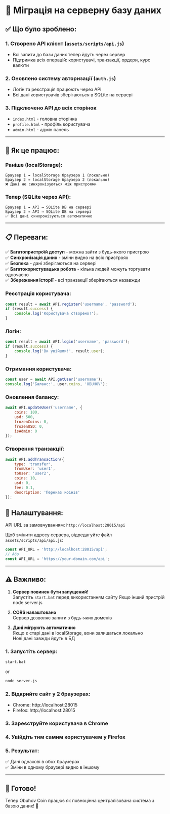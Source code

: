 # 🔄 Міграція на серверну базу даних

## ✅ Що було зроблено:

### 1. **Створено API клієнт** (`assets/scripts/api.js`)
- Всі запити до бази даних тепер йдуть через сервер
- Підтримка всіх операцій: користувачі, транзакції, ордери, курс валюти

### 2. **Оновлено систему авторизації** (`auth.js`)
- Логін та реєстрація працюють через API
- Всі дані користувачів зберігаються в SQLite на сервері

### 3. **Підключено API до всіх сторінок**
- `index.html` - головна сторінка
- `profile.html` - профіль користувача
- `admin.html` - адмін панель

---

## 🚀 Як це працює:

### Раніше (localStorage):
```
Браузер 1 → localStorage браузера 1 (локально)
Браузер 2 → localStorage браузера 2 (локально)
❌ Дані не синхронізуються між пристроями
```

### Тепер (SQLite через API):
```
Браузер 1 → API → SQLite DB на сервері
Браузер 2 → API → SQLite DB на сервері
✅ Всі дані синхронізуються автоматично
```

---

## 📋 Переваги:

✅ **Багатопристроїй доступ** - можна зайти з будь-якого пристрою  
✅ **Синхронізація даних** - зміни видно на всіх пристроях  
✅ **Безпека** - дані зберігаються на сервері  
✅ **Багатокористувацька робота** - кілька людей можуть торгувати одночасно  
✅ **Збереження історії** - всі транзакції зберігаються назавжди  

### Реєстрація користувача:
```javascript
const result = await API.register('username', 'password');
if (result.success) {
    console.log('Користувача створено!');
}
```

### Логін:
```javascript
const result = await API.login('username', 'password');
if (result.success) {
    console.log('Ви увійшли!', result.user);
}
```

### Отримання користувача:
```javascript
const user = await API.getUser('username');
console.log('Баланс:', user.coins, 'OBUHOV');
```

### Оновлення балансу:
```javascript
await API.updateUser('username', {
    coins: 100,
    usd: 500,
    frozenCoins: 0,
    frozenUSD: 0,
    isAdmin: 0
});
```

### Створення транзакції:
```javascript
await API.addTransaction({
    type: 'transfer',
    fromUser: 'user1',
    toUser: 'user2',
    coins: 10,
    usd: 0,
    fee: 0.1,
    description: 'Переказ коінів'
});
```


## 🔧 Налаштування:

API URL за замовчуванням: `http://localhost:28015/api`

Щоб змінити адресу сервера, відредагуйте файл `assets/scripts/api/api.js`:
```javascript
const API_URL = 'http://localhost:28015/api';
// Або
const API_URL = 'https://your-domain.com/api';
```

---

## ⚠️ Важливо:

1. **Сервер повинен бути запущений!**  
   Запустіть `start.bat` перед використанням сайту
   Якщо інший пристрій node server.js

2. **CORS налаштовано**  
   Сервер дозволяє запити з будь-яких доменів

3. **Дані мігрують автоматично**  
   Якщо є старі дані в localStorage, вони залишаться локально  
   Нові дані завжди йдуть в БД


### 1. Запустіть сервер:
```bash
start.bat
```
or
```bash
node server.js
```

### 2. Відкрийте сайт у 2 браузерах:
- Chrome: http://localhost:28015
- Firefox: http://localhost:28015

### 3. Зареєструйте користувача в Chrome

### 4. Увійдіть тим самим користувачем у Firefox

### 5. Результат:
✅ Дані однакові в обох браузерах  
✅ Зміни в одному браузері видно в іншому  

---

## 🎉 Готово!

Тепер Obuhov Coin працює як повноцінна централізована система з базою даних! 🚀
